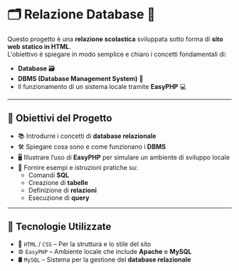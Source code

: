 # 🗂️ Relazione Database 📘

Questo progetto è una **relazione scolastica** sviluppata sotto forma di **sito web statico in HTML**.  
L'obiettivo è spiegare in modo semplice e chiaro i concetti fondamentali di:

- **Database** 🗃️  
- **DBMS (Database Management System)** 🧠  
- Il funzionamento di un sistema locale tramite **EasyPHP** 💻

---

## 🎯 Obiettivi del Progetto

- 📚 Introdurre i concetti di **database relazionale**
- 🛠️ Spiegare cosa sono e come funzionano i **DBMS**
- 🖥️ Illustrare l’uso di **EasyPHP** per simulare un ambiente di sviluppo locale
- 🧾 Fornire esempi e istruzioni pratiche su:
  - Comandi **SQL**
  - Creazione di **tabelle**
  - Definizione di **relazioni**
  - Esecuzione di **query**

---

## 🧰 Tecnologie Utilizzate

- 🎨 `HTML` / `CSS` – Per la struttura e lo stile del sito
- ⚙️ `EasyPHP` – Ambiente locale che include **Apache** e **MySQL**
- 🛢️ `MySQL` – Sistema per la gestione del **database relazionale**
